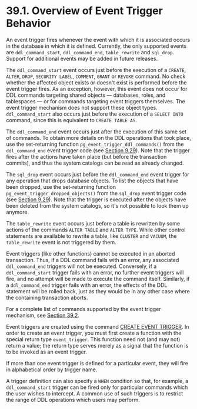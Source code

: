 # 39.1. Overview of Event Trigger Behavior

An event trigger fires whenever the event with which it is associated occurs in the database in which it is defined. Currently, the only supported events are `ddl_command_start`, `ddl_command_end`, `table_rewrite` and `sql_drop`. Support for additional events may be added in future releases.

The `ddl_command_start` event occurs just before the execution of a `CREATE`, `ALTER`, `DROP`, `SECURITY LABEL`, `COMMENT`, `GRANT` or `REVOKE` command. No check whether the affected object exists or doesn't exist is performed before the event trigger fires. As an exception, however, this event does not occur for DDL commands targeting shared objects — databases, roles, and tablespaces — or for commands targeting event triggers themselves. The event trigger mechanism does not support these object types. `ddl_command_start` also occurs just before the execution of a `SELECT INTO` command, since this is equivalent to `CREATE TABLE AS`.

The `ddl_command_end` event occurs just after the execution of this same set of commands. To obtain more details on the DDL operations that took place, use the set-returning function `pg_event_trigger_ddl_commands()` from the `ddl_command_end` event trigger code (see [Section 9.29](https://www.postgresql.org/docs/13/functions-event-triggers.html)). Note that the trigger fires after the actions have taken place (but before the transaction commits), and thus the system catalogs can be read as already changed.

The `sql_drop` event occurs just before the `ddl_command_end` event trigger for any operation that drops database objects. To list the objects that have been dropped, use the set-returning function `pg_event_trigger_dropped_objects()` from the `sql_drop` event trigger code (see [Section 9.29](https://www.postgresql.org/docs/13/functions-event-triggers.html)). Note that the trigger is executed after the objects have been deleted from the system catalogs, so it's not possible to look them up anymore.

The `table_rewrite` event occurs just before a table is rewritten by some actions of the commands `ALTER TABLE` and `ALTER TYPE`. While other control statements are available to rewrite a table, like `CLUSTER` and `VACUUM`, the `table_rewrite` event is not triggered by them.

Event triggers (like other functions) cannot be executed in an aborted transaction. Thus, if a DDL command fails with an error, any associated `ddl_command_end` triggers will not be executed. Conversely, if a `ddl_command_start` trigger fails with an error, no further event triggers will fire, and no attempt will be made to execute the command itself. Similarly, if a `ddl_command_end` trigger fails with an error, the effects of the DDL statement will be rolled back, just as they would be in any other case where the containing transaction aborts.

For a complete list of commands supported by the event trigger mechanism, see [Section 39.2](https://www.postgresql.org/docs/13/event-trigger-matrix.html).

Event triggers are created using the command [CREATE EVENT TRIGGER](https://www.postgresql.org/docs/13/sql-createeventtrigger.html). In order to create an event trigger, you must first create a function with the special return type `event_trigger`. This function need not (and may not) return a value; the return type serves merely as a signal that the function is to be invoked as an event trigger.

If more than one event trigger is defined for a particular event, they will fire in alphabetical order by trigger name.

A trigger definition can also specify a `WHEN` condition so that, for example, a `ddl_command_start` trigger can be fired only for particular commands which the user wishes to intercept. A common use of such triggers is to restrict the range of DDL operations which users may perform.

